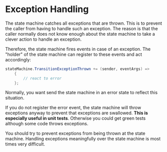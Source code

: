 # Exception Handling
The state machine catches all exceptions that are thrown. This is to prevent the caller from having to handle such an exception. The reason is that the caller normally does not know enough about the state machine to take a clever action to handle an exception.

Therefore, the state machine fires events in case of an exception. The "holder" of the state machine can register to these events and act accordingly:

```c#
stateMachine.TransitionExceptionThrown += (sender, eventArgs) =>
    {
        // react to error
    };
```

Normally, you want send the state machine in an error state to reflect this situation.

If you do not register the error event, the state machine will throw exceptions anyway to prevent that exceptions are swallowed. **This is especially useful in unit tests**. Otherwise you could get green tests although some code throws exceptions.

You should try to prevent exceptions from being thrown at the state machine. Handling exceptions meaningfully over the state machine is most times very difficult.